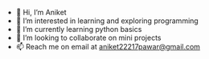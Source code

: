 - 👋 Hi, I’m Aniket
- 👀 I’m interested in learning and exploring programming
- 🌱 I’m currently learning python basics
- 💞️ I’m looking to collaborate on mini projects
- 📫 Reach me on email at aniket22217pawar@gmail.com

<!---
Aniketp705/Aniketp705 is a ✨ special ✨ repository because its `README.md` (this file) appears on your GitHub profile.
You can click the Preview link to take a look at your changes.
--->
